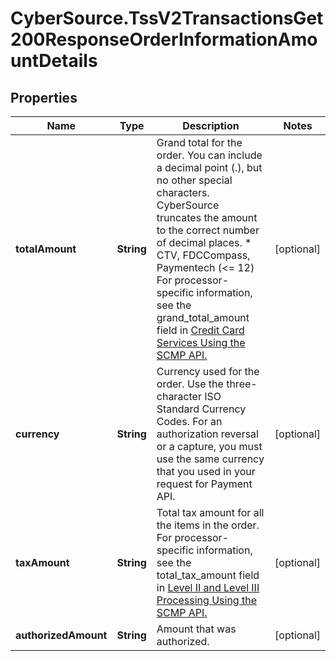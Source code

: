 # CyberSource.TssV2TransactionsGet200ResponseOrderInformationAmountDetails

## Properties
Name | Type | Description | Notes
------------ | ------------- | ------------- | -------------
**totalAmount** | **String** | Grand total for the order. You can include a decimal point (.), but no other special characters. CyberSource truncates the amount to the correct number of decimal places.  * CTV, FDCCompass, Paymentech (&lt;&#x3D; 12)  For processor-specific information, see the grand_total_amount field in [Credit Card Services Using the SCMP API.](http://apps.cybersource.com/library/documentation/dev_guides/CC_Svcs_SCMP_API/html)  | [optional] 
**currency** | **String** | Currency used for the order. Use the three-character ISO Standard Currency Codes.  For an authorization reversal or a capture, you must use the same currency that you used in your request for Payment API.  | [optional] 
**taxAmount** | **String** | Total tax amount for all the items in the order.  For processor-specific information, see the total_tax_amount field in [Level II and Level III Processing Using the SCMP API.](http://apps.cybersource.com/library/documentation/dev_guides/Level_2_3_SCMP_API/html)  | [optional] 
**authorizedAmount** | **String** | Amount that was authorized.  | [optional] 


